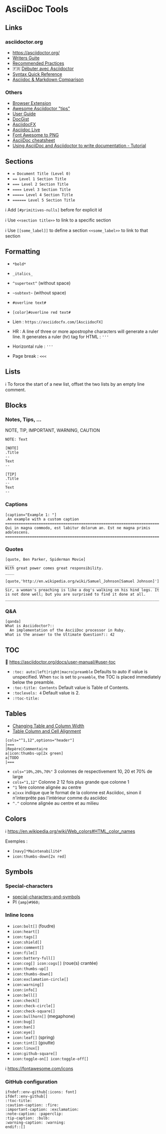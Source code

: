 # AsciiDoc Tools

## Links

### asciidoctor.org

* <https://asciidoctor.org/>
* [Writers Guite](https://asciidoctor.org/docs/asciidoc-writers-guide/)
* [Recommended Practices](https://asciidoctor.org/docs/asciidoc-recommended-practices/)
* :fr: [Débuter avec Asciidoctor](https://asciidoctor.org/news/2016/04/05/debuter-avec-asciidoctor/)
* [Syntax Quick Reference](https://asciidoctor.org/docs/asciidoc-syntax-quick-reference/)
* [Asciidoc & Markdown Comparison](https://asciidoctor.org/docs/user-manual/#comparison-by-example)

### Others

* [Browser Extension](https://github.com/asciidoctor/asciidoctor-browser-extension)
* [Awesome Asciidoctor "tips"](http://mrhaki.blogspot.com/2017/10/awesome-asciidoctor-prevent.html)
* [User Guide](http://www.methods.co.nz/asciidoc/userguide.html)
* [DocGist](http://gist.asciidoctor.org/)
* [AsciidocFX](https://github.com/asciidocfx/AsciidocFX)
* [Asciidoc Live](https://asciidoclive.com/edit/scratch/1)
* [Font Awesome to PNG](http://fa2png.io/r/font-awesome/)
* [AsciiDoc cheatsheet](https://powerman.name/doc/asciidoc)
* [Using AsciiDoc and Asciidoctor to write documentation - Tutorial](http://www.vogella.com/tutorials/AsciiDoc/article.html)

## Sections

* `= Document Title (Level 0)`
* `== Level 1 Section Title`
* `=== Level 2 Section Title`
* `==== Level 3 Section Title`
* `===== Level 4 Section Title`
* `====== Level 5 Section Title`

:information_source: Add `[#primitives-nulls]` before for explicit id

:information_source: Use `<<section title>>` to link to a specific section

:information_source: Use `[[some_label]]` to define a section  `<<some_label>>` to link to that section

## Formatting

* `*bold*`
* `_italics_`
* `^supertext^` (without space)
* `~subtext~` (without space)
* `#overline text#`
* `[color]#overline red text#`
* Lien : `https://asciidocfx.com/[AsciidocFX]`
* HR : A line of three or more apostrophe characters will generate a ruler line. It generates a ruler (hr) tag for HTML : `'''`

* Horizontal rule : `'''`
* Page break : `<<<`

## Lists

:information_source: To force the start of a new list, offset the two lists by an empty line comment.

## Blocks

### Notes, Tips, ...

NOTE, TIP, IMPORTANT, WARNING, CAUTION

```adoc
NOTE: Text
```

```adoc
[NOTE]
.Title
--
Text
--
```

```adoc
[TIP]
.Title
--
Text
--
```

### Captions

```adoc
[caption="Example 1: "]
.An example with a custom caption
=====================================================================
Qui in magna commodo, est labitur dolorum an. Est ne magna primis
adolescens.
=====================================================================
```

### Quotes

```adoc
[quote, Ben Parker, Spiderman Movie]
____
With great power comes great responsibility.
____
```

```adoc
[quote,'http://en.wikipedia.org/wiki/Samuel_Johnson[Samuel Johnson]']
_____________________________________________________________________
Sir, a woman's preaching is like a dog's walking on his hind legs. It
is not done well; but you are surprised to find it done at all.
_____________________________________________________________________
```

### Q&A

```adoc
[qanda]
What is Asciidoctor?::
  An implementation of the AsciiDoc processor in Ruby.
What is the answer to the Ultimate Question?:: 42
```

## TOC

:link: <https://asciidoctor.org/docs/user-manual/#user-toc>

* `:toc: auto|left|right|macro|preamble` Defaults to auto if value is unspecified. When `toc` is set to `preamble`, the TOC is placed immediately below the preamble.
* `:toc-title: Contents` Default value is Table of Contents.
* `:toclevels: 4` Default value is 2.
* `:!toc-title:`

## Tables

* [Changing Table and Column Width](http://mrhaki.blogspot.com/2014/11/awesome-asciidoctor-changing-table-and.html)
* [Table Column and Cell Alignment](http://mrhaki.blogspot.com/2014/11/awesome-asciidoctor-table-column-and.html)

```adoc
[cols="^1,12",options="header"]
|===
|Repère|Commentaire
a|icon:thumbs-up[2x green]
a|TODO
|===
```

* `cols="10%,20%,70%"` 3 colonnes de respectivement 10, 20 et 70% de large
* `cols="1,12"` Colonne 2 12 fois plus grande que colonne 1
* `^1` 1ère colonne alignée au centre
* `a|xxx` indique que le format de la colonne est Asciidoc, sinon il n'interprête pas l'intérieur comme du asciidoc
* `^.^` colonne alignée au centre et au milieu

## Colors

:information_source: <https://en.wikipedia.org/wiki/Web_colors#HTML_color_names>

Exemples :

* `[navy]*Maintenabilité*`
* `icon:thumbs-down[2x red]`

## Symbols

### Special-characters

* [special-characters-and-symbols](https://docs.antora.org/antora/1.0/asciidoc/special-characters-and-symbols/)
* PI `{amp}#960;`

### Inline Icons

* `icon:bolt[]` (foudre)
* `icon:heart[]`
* `icon:tags[]`
* `icon:shield[]`
* `icon:comment[]`
* `icon:file[]`
* `icon:battery-full[]`
* `icon:cog[] icon:cogs[]` (roue(s) crantée)
* `icon:thumbs-up[]`
* `icon:thumbs-down[]`
* `icon:exclamation-circle[]`
* `icon:warning[]`
* `icon:info[]`
* `icon:bell[]`
* `icon:check[]`
* `icon:check-circle[]`
* `icon:check-square[]`
* `icon:bullhorn[]` (megaphone)
* `icon:bug[]`
* `icon:ban[]`
* `icon:eye[]`
* `icon:leaf[]` (spring)
* `icon:tint[]` (goutte)
* `icon:linux[]`
* `icon:github-square[]`
* `icon:toggle-on[] icon:toggle-off[]`

:information_source: <https://fontawesome.com/icons>

### GitHub configuration 

```asciidoc
ifndef::env-github[:icons: font]
ifdef::env-github[]
:!toc-title:
:caution-caption: :fire:
:important-caption: :exclamation:
:note-caption: :paperclip:
:tip-caption: :bulb:
:warning-caption: :warning:
endif::[]
```
